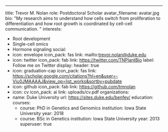---
title: Trevor M. Nolan
role: Postdoctoral Scholar
avatar_filename: avatar.jpg
bio: "My research aims to understand how cells switch from proliferation to
  differentiation and how root growth is coordinated by cell-cell communication.
  "
interests:
  - Root development
  - Single-cell omics
  - Hormone signaling
social:
  - icon: envelope
    icon_pack: fas
    link: mailto:trevor.nolan@duke.edu
  - icon: twitter
    icon_pack: fab
    link: https://twitter.com/TNPlantBio
    label: Follow me on Twitter
    display:
      header: true
  - icon: graduation-cap
    icon_pack: fas
    link: https://scholar.google.com/citations?hl=en&user=-Viu0JMAAAAJ&view_op=list_works&sortby=pubdate
  - icon: github
    icon_pack: fab
    link: https://github.com/tmnolan
  - icon: cv
    icon_pack: ai
    link: uploads/cv.pdf
organizations:
  - name: Duke University
    url: https://sites.duke.edu/benfey/
education:
  courses:
    - course: PhD in Genetics and Genomics
      institution: Iowa State University
      year: 2018
    - course: BSc in Genetics
      institution: Iowa State University
      year: 2013
superuser: true
